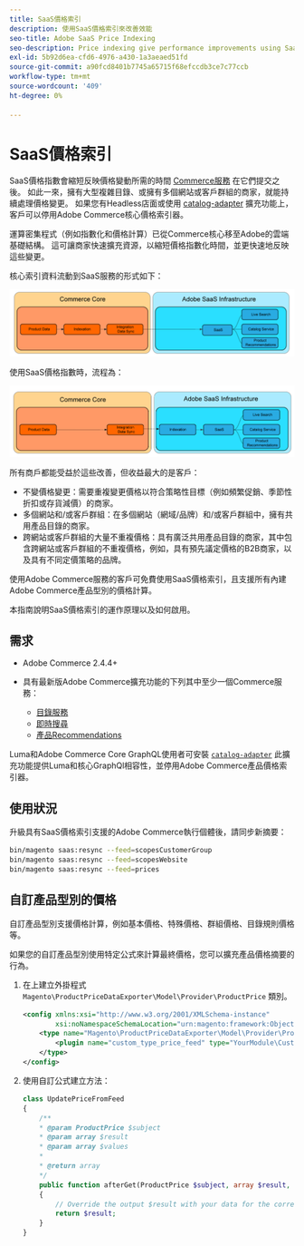 ```yaml
---
title: SaaS價格索引
description: 使用SaaS價格索引來改善效能
seo-title: Adobe SaaS Price Indexing
seo-description: Price indexing give performance improvements using SaaS infrastructure
exl-id: 5b92d6ea-cfd6-4976-a430-1a3aeaed51fd
source-git-commit: a90fcd8401b7745a65715f68efccdb3ce7c77ccb
workflow-type: tm+mt
source-wordcount: '409'
ht-degree: 0%

---
```


# SaaS價格索引

SaaS價格指數會縮短反映價格變動所需的時間 [Commerce服務](../landing/saas.md) 在它們提交之後。 如此一來，擁有大型複雜目錄、或擁有多個網站或客戶群組的商家，就能持續處理價格變更。
如果您有Headless店面或使用 [catalog-adapter](./catalog-adapter.md) 擴充功能上，客戶可以停用Adobe Commerce核心價格索引器。

運算密集程式（例如指數化和價格計算）已從Commerce核心移至Adobe的雲端基礎結構。 這可讓商家快速擴充資源，以縮短價格指數化時間，並更快速地反映這些變更。

核心索引資料流動到SaaS服務的形式如下：

![預設資料流程](assets/old_way.png)

使用SaaS價格指數時，流程為：

![SaaS價格指數資料流程](assets/new_way.png)

所有商戶都能受益於這些改善，但收益最大的是客戶：

* 不變價格變更：需要重複變更價格以符合策略性目標（例如頻繁促銷、季節性折扣或存貨減價）的商家。
* 多個網站和/或客戶群組：在多個網站（網域/品牌）和/或客戶群組中，擁有共用產品目錄的商家。
* 跨網站或客戶群組的大量不重複價格：具有廣泛共用產品目錄的商家，其中包含跨網站或客戶群組的不重複價格，例如，具有預先議定價格的B2B商家，以及具有不同定價策略的品牌。

使用Adobe Commerce服務的客戶可免費使用SaaS價格索引，且支援所有內建Adobe Commerce產品型別的價格計算。

本指南說明SaaS價格索引的運作原理以及如何啟用。

## 需求

* Adobe Commerce 2.4.4+
* 具有最新版Adobe Commerce擴充功能的下列其中至少一個Commerce服務：

   * [目錄服務](../catalog-service/overview.md)
   * [即時搜尋](../live-search/guide-overview.md)
   * [產品Recommendations](../product-recommendations/guide-overview.md)

Luma和Adobe Commerce Core GraphQL使用者可安裝 [`catalog-adapter`](catalog-adapter.md) 此擴充功能提供Luma和核心GraphQl相容性，並停用Adobe Commerce產品價格索引器。

## 使用狀況

升級具有SaaS價格索引支援的Adobe Commerce執行個體後，請同步新摘要：

```bash
bin/magento saas:resync --feed=scopesCustomerGroup
bin/magento saas:resync --feed=scopesWebsite
bin/magento saas:resync --feed=prices
```

## 自訂產品型別的價格

自訂產品型別支援價格計算，例如基本價格、特殊價格、群組價格、目錄規則價格等。

如果您的自訂產品型別使用特定公式來計算最終價格，您可以擴充產品價格摘要的行為。

1. 在上建立外掛程式 `Magento\ProductPriceDataExporter\Model\Provider\ProductPrice` 類別。

   ```xml
   <config xmlns:xsi="http://www.w3.org/2001/XMLSchema-instance"
           xsi:noNamespaceSchemaLocation="urn:magento:framework:ObjectManager/etc/config.xsd">
       <type name="Magento\ProductPriceDataExporter\Model\Provider\ProductPrice">
           <plugin name="custom_type_price_feed" type="YourModule\CustomProductType\Plugin\UpdatePriceFromFeed" />
       </type>
   </config>
   ```

1. 使用自訂公式建立方法：

   ```php
   class UpdatePriceFromFeed
   {
       /**
       * @param ProductPrice $subject
       * @param array $result
       * @param array $values
       *
       * @return array
       */
       public function afterGet(ProductPrice $subject, array $result, array $values) : array
       {
           // Override the output $result with your data for the corresponding products (see original method for details) 
           return $result;
       }
   }
   ```
